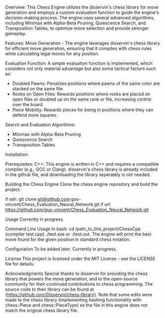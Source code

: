 Overview:
This Chess Engine utilizes the disservin's chess library for move generation and employs a custom evaluation function to guide the engine's decision-making process. The engine uses several advanced algorithms, including Minimax with Alpha-Beta Pruning, Quiescence Search, and Transposition Tables, to optimize move selection and provide stronger gameplay.

Features:
Move Generation - The engine leverages disservin's chess library for efficient move generation, ensuring that it complies with chess rules while calculating legal moves for any position.

Evaluation Function: A simple evaluation function is implemented, which considers not only material advantage but also some tactical factors such as:
- Doubled Pawns: Penalizes positions where pawns of the same color are stacked on the same file.
- Rooks on Open Files: Rewards positions where rooks are placed on open files or doubled up on the same rank or file, increasing control over the board.
- Piece Mobility: Rewards pieces for being in positions where they can defend more squares. 

Search and Evaluation Algorithms:
- Minimax with Alpha-Beta Pruning
- Quiescence Search
- Transposition Tables

Installation:

Prerequisites:
C++: This engine is written in C++ and requires a compatible compiler (e.g., GCC or Clang).
disservin's chess library is already included in the github file, and downloading the library seperately is not needed. 

Building the Chess Engine
Clone the chess engine repository and build the project:

if ssh:
git clone git@github.com:guo-vincent/Chess_Evaluation_Neural_Network.git
if url: 
https://github.com/guo-vincent/Chess_Evaluation_Neural_Network.git


Usage
Currently in progress.

Command Line Usage
In bash:
cd /path_to_this_project/ChessCpp
{compiler test.cpp}
./test.exe or ./test.out.
The engine will print the best move found for the given position in standard chess notation.

Configuration
To be added later. Currently in progress.

License
This project is licensed under the MIT License - see the LICENSE file for details.

Acknowledgments
Special thanks to disservin for providing the chess library that powers the move generation, and to the open-source community for their continued contributions to chess programming. The source code to their library can be found at {https://github.com/Disservin/chess-library}.
Note that some edits were made to the chess library (implementing hashing functionality with chess::Piece and chess::PieceType) so the file in this engine does not match the original chess library file.
